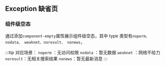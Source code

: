 <div class="demo-header">
<p class="overviewicon">
  <span class="wapi-ui-exception"/>
</p>

## Exception 缺省页

<nova-uxlink widget-name="Exception"></nova-uxlink>

</div>

### 组件级空态

通过添加`component-empty`属性展示组件级空态，其中 type 类型有`noperm、 nodata、 weaknet、noresult、 nonews`，

:::tip
对应场景：
`noperm` ：无访问权限
`nodata` ：暂无数据
`weaknet` ：网络不给力
`noresult`：无相关搜索结果
`nonews`：暂无最新消息
:::

<nova-demo-view link="exception/component-empty.vue"></nova-demo-view>

<br />

<nova-attributes link="exception"></nova-attributes>

